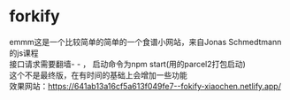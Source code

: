 # forkify
emmm这是一个比较简单的简单的一个食谱小网站，来自Jonas Schmedtmann的js课程 <br>
接口请求需要翻墙- - ， 启动命令为npm start(用的parcel2打包启动)<br>
这个不是最终版，在有时间的基础上会增加一些功能<br>
效果网站：https://641ab13a16cf5a613f049fe7--fokify-xiaochen.netlify.app/
